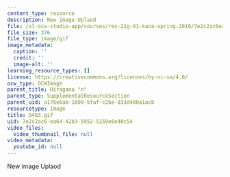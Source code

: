 ```yaml
---
content_type: resource
description: New image Uplaod
file: /ol-ocw-studio-app/courses/res-21g-01-kana-spring-2010/7e2c2ac6ea6442b359525159e6e40c54_0483.gif
file_size: 376
file_type: image/gif
image_metadata:
  caption: ''
  credit: ''
  image-alt: ''
learning_resource_types: []
license: https://creativecommons.org/licenses/by-nc-sa/4.0/
ocw_type: OCWImage
parent_title: Hiragana "n"
parent_type: SupplementalResourceSection
parent_uid: a176e6ab-1609-5faf-c26e-833d400a1acb
resourcetype: Image
title: 0483.gif
uid: 7e2c2ac6-ea64-42b3-5952-5159e6e40c54
video_files:
  video_thumbnail_file: null
video_metadata:
  youtube_id: null
---
```

New image Uplaod